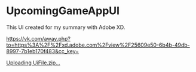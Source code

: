 # UpcomingGameAppUI
This UI created for my summary with Adobe XD.

https://vk.com/away.php?to=https%3A%2F%2Fxd.adobe.com%2Fview%2F25609e50-6b4b-49db-8997-7b1eb170f483&cc_key=

[Uploading UiFile.zip…]()
